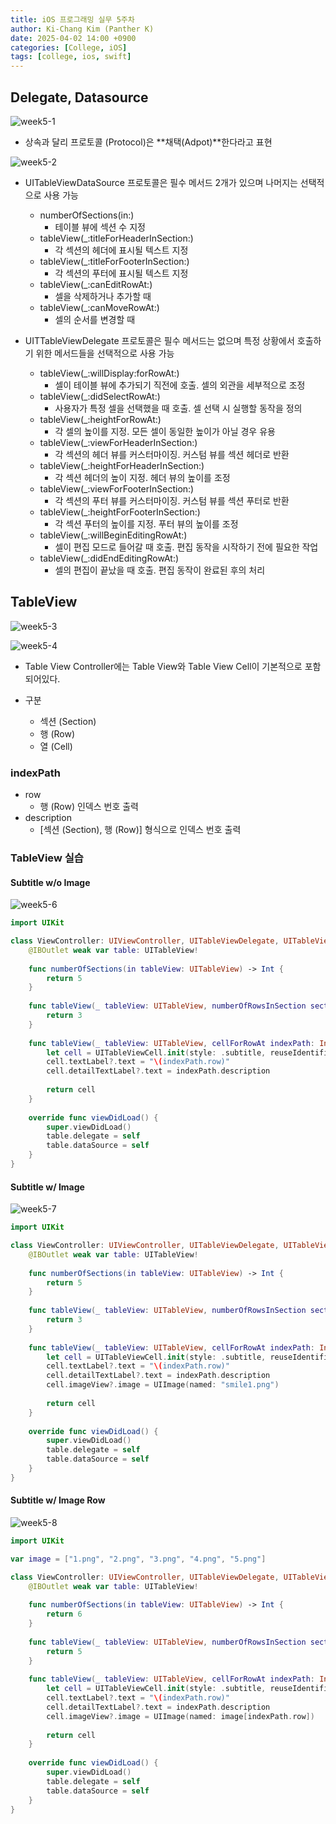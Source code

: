 ```yaml
---
title: iOS 프로그래밍 실무 5주차
author: Ki-Chang Kim (Panther K)
date: 2025-04-02 14:00 +0900
categories: [College, iOS]
tags: [college, ios, swift]
---
```


## Delegate, Datasource

![week5-1](/assets/img/post/25-04-02/1.png)

- 상속과 달리 프로토콜 (Protocol)은 **채택(Adpot)**한다라고 표현

![week5-2](/assets/img/post/25-04-02/2.png)

- UITableViewDataSource 프로토콜은 필수 메서드 2개가 있으며 나머지는 선택적으로 사용 가능
  - numberOfSections(in:)
    - 테이블 뷰에 섹션 수 지정
  - tableView(_:titleForHeaderInSection:)
    - 각 섹션의 헤더에 표시될 텍스트 지정
  - tableView(_:titleForFooterInSection:)
    - 각 섹션의 푸터에 표시될 텍스트 지정
  - tableView(_:canEditRowAt:)
    - 셀을 삭제하거나 추가할 때
  - tableView(_:canMoveRowAt:)
    - 셀의 순서를 변경할 때

- UITTableViewDelegate 프로토콜은 필수 메서드는 없으며 특정 상황에서 호출하기 위한 메서드들을 선택적으로 사용 가능
  - tableView(_:willDisplay:forRowAt:)
    - 셀이 테이블 뷰에 추가되기 직전에 호출. 셀의 외관을 세부적으로 조정
  - tableView(_:didSelectRowAt:)
    - 사용자가 특정 셀을 선택했을 때 호출. 셀 선택 시 실행할 동작을 정의
  - tableView(_:heightForRowAt:)
    - 각 셀의 높이를 지정. 모든 셀이 동일한 높이가 아닐 경우 유용
  - tableView(_:viewForHeaderInSection:)
    - 각 섹션의 헤더 뷰를 커스터마이징. 커스텀 뷰를 섹션 헤더로 반환
  - tableView(_:heightForHeaderInSection:)
    - 각 섹션 헤더의 높이 지정. 헤더 뷰의 높이를 조정
  - tableView(_:viewForFooterInSection:)
    - 각 섹션의 푸터 뷰를 커스터마이징. 커스텀 뷰를 섹션 푸터로 반환
  - tableView(_:heightForFooterInSection:)
    - 각 섹션 푸터의 높이를 지정. 푸터 뷰의 높이를 조정
  - tableView(_:willBeginEditingRowAt:)
    - 셀이 편집 모드로 들어갈 때 호출. 편집 동작을 시작하기 전에 필요한 작업
  - tableView(_:didEndEditingRowAt:)
    - 셀의 편집이 끝났을 때 호출. 편집 동작이 완료된 후의 처리

## TableView

![week5-3](/assets/img/post/25-04-02/3.png)

![week5-4](/assets/img/post/25-04-02/4.png)

- Table View Controller에는 Table View와 Table View Cell이 기본적으로 포함되어있다.

- 구분
  - 섹션 (Section)
  - 행 (Row)
  - 열 (Cell)

### indexPath

- row
  - 행 (Row) 인덱스 번호 출력
- description
  - [섹션 (Section), 행 (Row)] 형식으로 인덱스 번호 출력

### TableView 실습

#### Subtitle w/o Image

![week5-6](/assets/img/post/25-04-02/6.png)

```swift
import UIKit

class ViewController: UIViewController, UITableViewDelegate, UITableViewDataSource {
    @IBOutlet weak var table: UITableView!
    
    func numberOfSections(in tableView: UITableView) -> Int {
        return 5
    }
    
    func tableView(_ tableView: UITableView, numberOfRowsInSection section: Int) -> Int {
        return 3
    }
    
    func tableView(_ tableView: UITableView, cellForRowAt indexPath: IndexPath) -> UITableViewCell {
        let cell = UITableViewCell.init(style: .subtitle, reuseIdentifier: "myCell")
        cell.textLabel?.text = "\(indexPath.row)"
        cell.detailTextLabel?.text = indexPath.description
        
        return cell
    }
    
    override func viewDidLoad() {
        super.viewDidLoad()
        table.delegate = self
        table.dataSource = self
    }
}
```

#### Subtitle w/ Image

![week5-7](/assets/img/post/25-04-02/7.png)

```swift
import UIKit

class ViewController: UIViewController, UITableViewDelegate, UITableViewDataSource {
    @IBOutlet weak var table: UITableView!
    
    func numberOfSections(in tableView: UITableView) -> Int {
        return 5
    }
    
    func tableView(_ tableView: UITableView, numberOfRowsInSection section: Int) -> Int {
        return 3
    }
    
    func tableView(_ tableView: UITableView, cellForRowAt indexPath: IndexPath) -> UITableViewCell {
        let cell = UITableViewCell.init(style: .subtitle, reuseIdentifier: "myCell")
        cell.textLabel?.text = "\(indexPath.row)"
        cell.detailTextLabel?.text = indexPath.description
        cell.imageView?.image = UIImage(named: "smile1.png")
        
        return cell
    }
    
    override func viewDidLoad() {
        super.viewDidLoad()
        table.delegate = self
        table.dataSource = self
    }
}

```

#### Subtitle w/ Image Row

![week5-8](/assets/img/post/25-04-02/8.png)

```swift
import UIKit

var image = ["1.png", "2.png", "3.png", "4.png", "5.png"]

class ViewController: UIViewController, UITableViewDelegate, UITableViewDataSource {
    @IBOutlet weak var table: UITableView!
    
    func numberOfSections(in tableView: UITableView) -> Int {
        return 6
    }
    
    func tableView(_ tableView: UITableView, numberOfRowsInSection section: Int) -> Int {
        return 5
    }
    
    func tableView(_ tableView: UITableView, cellForRowAt indexPath: IndexPath) -> UITableViewCell {
        let cell = UITableViewCell.init(style: .subtitle, reuseIdentifier: "myCell")
        cell.textLabel?.text = "\(indexPath.row)"
        cell.detailTextLabel?.text = indexPath.description
        cell.imageView?.image = UIImage(named: image[indexPath.row])
        
        return cell
    }
    
    override func viewDidLoad() {
        super.viewDidLoad()
        table.delegate = self
        table.dataSource = self
    }
}
```
